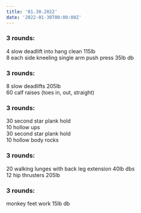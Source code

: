 ```yaml
---
title: '01.30.2022'
date: '2022-01-30T00:00:00Z'
---
```


### 3 rounds:      
4 slow deadlift into hang clean 115lb     
8 each side kneeling single arm push press 35lb db           
              
### 3 rounds:      
8 slow deadlifts 205lb     
60 calf raises (toes in, out, straight)           

### 3 rounds:      
30 second star plank hold          
10 hollow ups       
30 second star plank hold       
10 hollow body rocks

### 3 rounds:      
20 walking lunges with back leg extension 40lb dbs    
12 hip thrusters 205lb      

### 3 rounds:      
monkey feet work 15lb db        